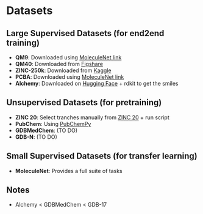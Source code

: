 # Datasets

## Large Supervised Datasets (for end2end training)

- **QM9**: Downloaded using [MoleculeNet link](https://moleculenet.org/datasets-1) 
- **QM40**: Downloaded from [Figshare](https://figshare.com/articles/dataset/QM40_A_More_Realistic_QM_Dataset_for_Machine_Learning_in_Molecular_Science/25993060/1?file=47535647)
- **ZINC-250k**: Downloaded from [Kaggle](https://www.kaggle.com/datasets/basu369victor/zinc250k?resource=download)
- **PCBA**: Downloaded using [MoleculeNet link](https://moleculenet.org/datasets-1) 
- **Alchemy**: Downloaded on [Hugging Face](https://huggingface.co/datasets/graphs-datasets/alchemy) + rdkit to get the smiles

## Unsupervised Datasets (for pretraining)

- **ZINC 20**: Select tranches manually from [ZINC 20](https://zinc20.docking.org/) + run script
- **PubChem**: Using [PubChemPy](https://pubchempy.readthedocs.io/en/latest/)
- **GDBMedChem**: (TO DO)
- **GDB-N**: (TO DO)

## Small Supervised Datasets (for transfer learning)

- **MoleculeNet**: Provides a full suite of tasks

## Notes

- Alchemy < GDBMedChem < GDB-17